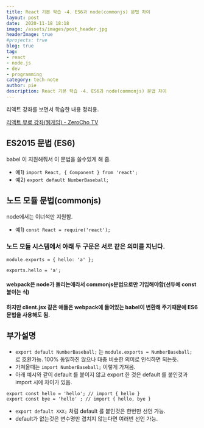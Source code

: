 ```yaml
---
title: React 기본 학습 -4. ES6과 node(commonjs) 문법 차이
layout: post
date:  2020-11-18 18:18
image: /assets/images/post_header.jpg
headerImage: true
#projects: true
blog: true
tag:
- react
- node.js
- dev
- programming
category: tech-note
author: pie
description: React 기본 학습 -4. ES6과 node(commonjs) 문법 차이
---
```


리액트 강좌를 보면서 학습한 내용 정리용.

[리액트 무료 강좌(웹게임) - ZeroCho TV](https://www.youtube.com/watch?v=V3QsSrldHqI&list=PLcqDmjxt30RtqbStQqk-eYMK8N-1SYIFn)


## ES2015 문법 (ES6) 
babel 이 지원해줘서 이 문법을 쓸수있게 해 줌.

- 예1) `import React, { Component } from 'react';`
- 예2) `export default NumberBaseball;`

## 노드 모듈 문법(commonjs) 
node에서는 이녀석만 지원함.

- 예1) `const React = require('react');`
 
### 노드 모듈 시스템에서 아래 두 구문은 서로 같은 의미를 지닌다.
```
module.exports = { hello: 'a' };
```
```
exports.hello = 'a';
```

#### webpack은 node가 돌리는애라서 commonjs문법으로만 기입해야함(선두에 const 붙이는 식)
#### 하지만 client.jsx 같은 애들은 webpack에 들어있는 babel이 변환해 주기때문에 ES6문법을 사용해도 됨.

## 부가설명
- `export default NumberBaseball;`  는 `module.exports = NumberBaseball;` 로 호환가능. 100% 동일하진 않으나 대충 비슷한 의미로 인식하면 되는듯. 
- 가져올때는 `import NumberBaseball;` 이렇게 가져옴.
- 아래 예시와 같이 default 를 붙이지 않고 export 한 것은 default 를 붙인것과 import 시에 차이가 있음.
```
export const hello = 'hello'; // import { hello }
export const bye = 'hello' ; // import { hello, bye }
```
- `export default XXX;` 처럼 default 를 붙인것은 한번만 선언 가능. <br/>
- default가 없는것은 변수명만 겹치지 않는다면 여러번 선언 가능.

